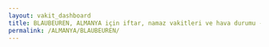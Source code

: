 ```yaml
---
layout: vakit_dashboard
title: BLAUBEUREN, ALMANYA için iftar, namaz vakitleri ve hava durumu - ilçe/eyalet seç
permalink: /ALMANYA/BLAUBEUREN/
---
```


<script type="text/javascript">
  var GLOBAL_COUNTRY = 'ALMANYA';
  var GLOBAL_CITY = 'BLAUBEUREN';
  var GLOBAL_STATE = '';
  var lat = 72;
  var lon = 21;
</script>

